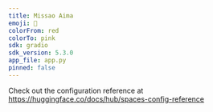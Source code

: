 ```yaml
---
title: Missao Aima
emoji: 🦀
colorFrom: red
colorTo: pink
sdk: gradio
sdk_version: 5.3.0
app_file: app.py
pinned: false
---
```


Check out the configuration reference at https://huggingface.co/docs/hub/spaces-config-reference
